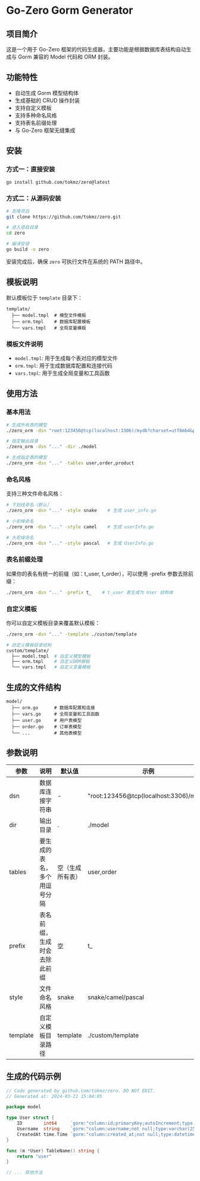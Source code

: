 # Go-Zero Gorm Generator

## 项目简介

这是一个用于 Go-Zero 框架的代码生成器，主要功能是根据数据库表结构自动生成与 Gorm 兼容的 Model 代码和 ORM 封装。

## 功能特性

- 自动生成 Gorm 模型结构体
- 生成基础的 CRUD 操作封装
- 支持自定义模板
- 支持多种命名风格
- 支持表名前缀处理
- 与 Go-Zero 框架无缝集成

## 安装

### 方式一：直接安装

```bash
go install github.com/tokmz/zero@latest
```

### 方式二：从源码安装

```bash
# 克隆项目
git clone https://github.com/tokmz/zero.git

# 进入项目目录
cd zero

# 编译安装
go build -o zero
```

安装完成后，确保 `zero` 可执行文件在系统的 PATH 路径中。

## 模板说明

默认模板位于 `template` 目录下：

```
template/
  ├── model.tmpl  # 模型文件模板
  ├── orm.tmpl    # 数据库配置模板
  └── vars.tmpl   # 全局变量模板
```

### 模板文件说明

- `model.tmpl`: 用于生成每个表对应的模型文件
- `orm.tmpl`: 用于生成数据库配置和连接代码
- `vars.tmpl`: 用于生成全局变量和工具函数

## 使用方法

### 基本用法

```bash
# 生成所有表的模型
./zero_orm -dsn "root:123456@tcp(localhost:3306)/mydb?charset=utf8mb4&parseTime=True&loc=Local"

# 指定输出目录
./zero_orm -dsn "..." -dir ./model

# 生成指定表的模型
./zero_orm -dsn "..." -tables user,order,product
```

### 命名风格

支持三种文件命名风格：

```bash
# 下划线命名（默认）
./zero_orm -dsn "..." -style snake    # 生成 user_info.go

# 小驼峰命名
./zero_orm -dsn "..." -style camel    # 生成 userInfo.go

# 大驼峰命名
./zero_orm -dsn "..." -style pascal   # 生成 UserInfo.go
```

### 表名前缀处理

如果你的表名有统一的前缀（如：t_user, t_order），可以使用 -prefix 参数去除前缀：

```bash
./zero_orm -dsn "..." -prefix t_    # t_user 表生成为 User 结构体
```

### 自定义模板

你可以自定义模板目录来覆盖默认模板：

```bash
./zero_orm -dsn "..." -template ./custom/template

# 自定义模板目录结构
custom/template/
  ├── model.tmpl  # 自定义模型模板
  ├── orm.tmpl    # 自定义ORM模板
  └── vars.tmpl   # 自定义变量模板
```

## 生成的文件结构

```
model/
  ├── orm.go      # 数据库配置和连接
  ├── vars.go     # 全局变量和工具函数
  ├── user.go     # 用户表模型
  ├── order.go    # 订单表模型
  └── ...         # 其他表模型
```

## 参数说明

| 参数     | 说明                         | 默认值           | 示例                                   |
| -------- | ---------------------------- | ---------------- | -------------------------------------- |
| dsn      | 数据库连接字符串             | -                | "root:123456@tcp(localhost:3306)/mydb" |
| dir      | 输出目录                     | .                | ./model                                |
| tables   | 要生成的表名，多个用逗号分隔 | 空（生成所有表） | user,order                             |
| prefix   | 表名前缀，生成时会去除此前缀 | 空               | t\_                                    |
| style    | 文件命名风格                 | snake            | snake/camel/pascal                     |
| template | 自定义模板目录路径           | template         | ./custom/template                      |

## 生成的代码示例

```go
// Code generated by github.com/tokmz/zero. DO NOT EDIT.
// Generated at: 2024-03-21 15:04:05

package model

type User struct {
    ID        int64     `gorm:"column:id;primaryKey;autoIncrement;type:bigint;comment:用户ID"`
    Username  string    `gorm:"column:username;not null;type:varchar(255);comment:用户名"`
    CreatedAt time.Time `gorm:"column:created_at;not null;type:datetime;comment:创建时间"`
}

func (m *User) TableName() string {
    return "user"
}

// ... 其他方法
```
